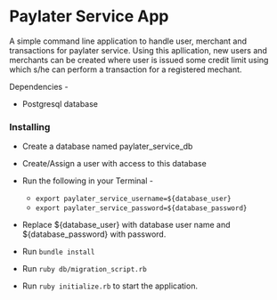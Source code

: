 # Paylater Service App

A simple command line application to handle user, merchant and transactions for paylater service. Using this apllication, new users and merchants can be created where user is issued some credit limit using which s/he can perform a transaction for a registered mechant.

Dependencies -

* Postgresql database

### Installing

* Create a database named paylater_service_db

* Create/Assign a user with access to this database

* Run the following in your Terminal -

   * `export paylater_service_username=${database_user}`
   * `export paylater_service_password=${database_password}`

* Replace ${database_user} with database user name and ${database_password} with password.

* Run `bundle install`

* Run `ruby db/migration_script.rb`

* Run `ruby initialize.rb` to start the application.
